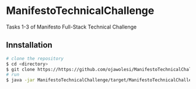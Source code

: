 # ManifestoTechnicalChallenge
Tasks 1-3  of Manifesto Full-Stack Technical Challenge


## Innstallation
``` bash
# clone the repository
$ cd <directory>
$ git clone https://https://github.com/ojawolesi/ManifestoTechnicalChallenge.git
# run
$ java -jar ManifestoTechnicalChallenge/target/ManifestoTechnicalChallenge-1.0-SNAPSHOT.jar
```
